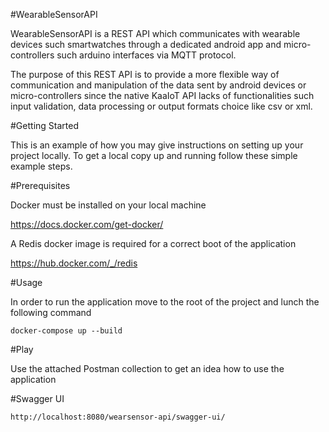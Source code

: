 #WearableSensorAPI

WearableSensorAPI is a REST API which communicates with wearable 
devices such smartwatches through a dedicated android app and micro-controllers
such arduino interfaces via MQTT protocol.

The purpose of this REST API is to provide a more flexible way of communication and
manipulation of the data sent by android devices or micro-controllers since the 
native KaaIoT API lacks of functionalities such input validation, data processing or 
output formats choice like csv or xml.

#Getting Started

This is an example of how you may give instructions on setting up your project locally. To get a local copy up and 
running follow these simple example steps.

#Prerequisites

Docker must be installed on your local machine

https://docs.docker.com/get-docker/

A Redis docker image is required for a correct boot of the application

https://hub.docker.com/_/redis

#Usage

In order to run the application move to the root of the project and
lunch the following command

```docker-compose up --build```

#Play

Use the attached Postman collection to get an idea how to use the application

#Swagger UI

```http://localhost:8080/wearsensor-api/swagger-ui/```

